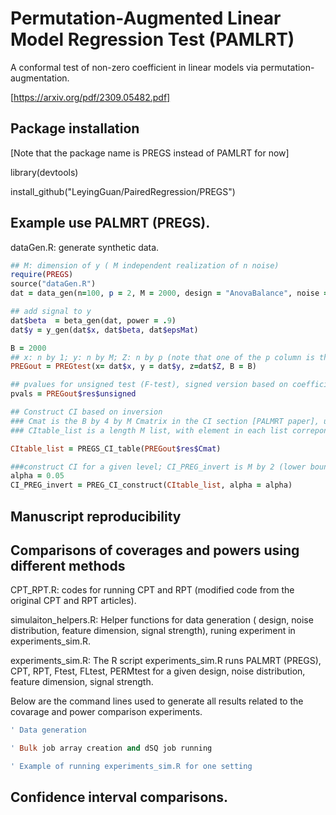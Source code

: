 # Permutation-Augmented Linear Model Regression Test (PAMLRT)
A conformal test of non-zero coefficient in linear models via permutation-augmentation.

[https://arxiv.org/pdf/2309.05482.pdf]



## Package installation

[Note that the package name is PREGS instead of PAMLRT for now]

library(devtools)

install_github("LeyingGuan/PairedRegression/PREGS")

## Example use PALMRT (PREGS).
dataGen.R: generate synthetic data.

```ruby
## M: dimension of y ( M independent realization of n noise)
require(PREGS)
source("dataGen.R")
dat = data_gen(n=100, p = 2, M = 2000, design = "AnovaBalance", noise = "gaussian",seed = 1)

## add signal to y
dat$beta  = beta_gen(dat, power = .9)
dat$y = y_gen(dat$x, dat$beta, dat$epsMat)

B = 2000
## x: n by 1; y: n by M; Z: n by p (note that one of the p column is the vector of 1's, so there are actually (p -1) covariates to be adjusted for).
PREGout = PREGtest(x= dat$x, y = dat$y, z=dat$Z, B = B)

## pvalues for unsigned test (F-test), signed version based on coefficients is also available, but the CI construction is not yet implemented
pvals = PREGout$res$unsigned

## Construct CI based on inversion
### Cmat is the B by 4 by M Cmatrix in the CI section [PALMRT paper], used for constructing CI for each reliazation of y[,l], l=1,...,M
### CItable_list is a length M list, with element in each list correponds to  CI-level lookup table for one (x, Z, y[,l]). The table contains many intermediate quantities as described in the paper.

CItable_list = PREGS_CI_table(PREGout$res$Cmat)

###construct CI for a given level; CI_PREG_invert is M by 2 (lower boundary, higher boundary)
alpha = 0.05
CI_PREG_invert = PREG_CI_construct(CItable_list, alpha = alpha) 

```

## Manuscript reproducibility

## Comparisons of coverages and powers using different methods

CPT_RPT.R: codes for running CPT and RPT (modified code from the original CPT and RPT articles).

simulaiton_helpers.R: Helper functions for data generation ( design, noise distribution, feature dimension, signal strength), runing experiment in experiments_sim.R.

experiments_sim.R: The R script experiments_sim.R runs PALMRT (PREGS), CPT, RPT, Ftest, FLtest, PERMtest for a given design, noise distribution, feature dimension, signal strength. 

Below are the command lines used to generate all results related to the covarage and power comparison experiments.

```ruby
' Data generation

' Bulk job array creation and dSQ job running

' Example of running experiments_sim.R for one setting
```




## Confidence interval comparisons.

